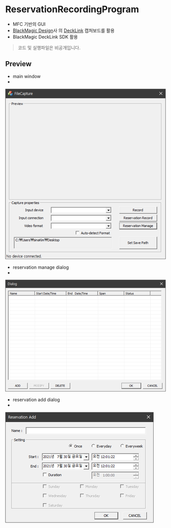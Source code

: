 # ReservationRecordingProgram
- MFC 기반의 GUI
- [BlackMagic Design](https://www.blackmagicdesign.com/kr)사 의 [DeckLink](https://www.blackmagicdesign.com/kr/products/decklink) 캡처보드를 활용
- BlackMagic DeckLink SDK 활용

> 코드 및 실행파일은 비공개입니다.

## Preview
- main window
- 
![main window](./images/1.png)

- reservation manage dialog
- 
![reservation manage dialog](./images/2.png)

- reservation add dialog
- 
![reservation add dialog](./images/3.png)
